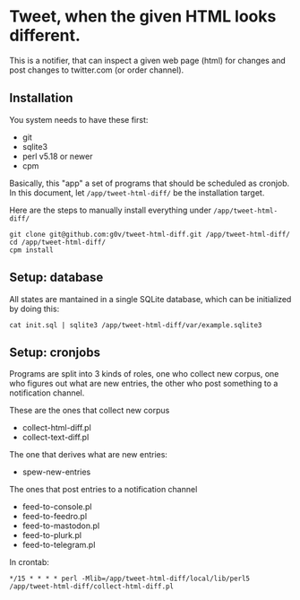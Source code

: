 # Tweet, when the given HTML looks different.

This is a notifier, that can inspect a given web page (html) for changes
and post changes to twitter.com (or order channel).

## Installation

You system needs to have these first:

- git
- sqlite3
- perl v5.18 or newer
- cpm

Basically, this "app" a set of programs that should be scheduled as cronjob.
In this document, let `/app/tweet-html-diff/` be the installation target.

Here are the steps to manually install everything under `/app/tweet-html-diff/`

    git clone git@github.com:g0v/tweet-html-diff.git /app/tweet-html-diff/
    cd /app/tweet-html-diff/
    cpm install

## Setup: database

All states are mantained in a single SQLite database, which can be initialized
by doing this:
    
    cat init.sql | sqlite3 /app/tweet-html-diff/var/example.sqlite3

## Setup: cronjobs

Programs are split into 3 kinds of roles, one who collect new corpus, one who figures out what are new entries, the other who post something to a notification channel.

These are the ones that collect new corpus

- collect-html-diff.pl
- collect-text-diff.pl

The one that derives what are new entries:

- spew-new-entries

The ones that post entries to a notification channel

- feed-to-console.pl
- feed-to-feedro.pl
- feed-to-mastodon.pl
- feed-to-plurk.pl
- feed-to-telegram.pl

In crontab:

    */15 * * * * perl -Mlib=/app/tweet-html-diff/local/lib/perl5 /app/tweet-html-diff/collect-html-diff.pl

